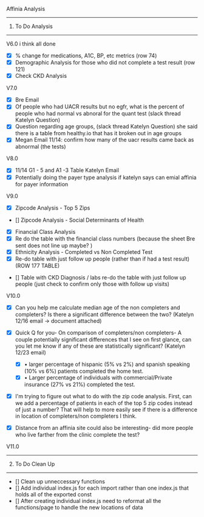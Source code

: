 Affinia Analysis

-----------------------------
1. To Do Analysis
-----------------------------
V6.0 i think all done
* [x] % change for medications, A1C, BP, etc metrics (row 74)
* [x] Demographic Analysis for those who did not complete a test result (row 121)
* [x] Check CKD Analysis 

V7.0
* [x] Bre Email
* [x] Of people who had UACR results but no egfr, what is the percent of people who had normal vs abnoral for the quant test (slack thread Katelyn Question)
* [x] Question regarding age groups, (slack thread Katelyn Question) she said there is a table from healthy.io that has it broken out in age groups
* [x] Megan Email 11/14: confirm how many of the uacr results came back as abnormal (the tests)

V8.0
* [x] 11/14 G1 - 5 and A1 -3 Table Katelyn Email
* [x] Potentially doing the payer type analysis if katelyn says can emial affinia for payer information

V9.0
* [x] Zipcode Analysis - Top 5 Zips 
* [] Zipcode Analysis - Social Determinants of Health
* [x] Financial Class Analysis
* [x] Re do the table with the financial class numbers (because the sheet Bre sent does not line up maybe? )
* [x] Ethnicity Analysis - Completed vs Non Completed Test
* [X] Re-do table with just follow up people (rather than if had a test result) (ROW 177 TABLE)
* [] Table with CKD Diagnosis / labs re-do the table with just follow up people (just check to confirm only those with follow up visits)

V10.0
* [x] Can you help me calculate median age of the non completers and completers? Is there a significant difference between the two?  (Katelyn 12/16 email -> document attached)

* [x] Quick Q for you- On comparison of completers/non completers- A couple potentially significant differences that I see on first glance, can you let me know if any of these are statistically significant? (Katelyn 12/23 email)
    * [x] •	larger percentage of hispanic (5% vs 2%) and spanish speaking (10% vs 6%) patients completed the home test.
    * [x] •	Larger percentage of individuals with commercial/Private insurance (27% vs 21%) completed the test. 
* [x] I'm trying to figure out what to do with the zip code analysis. First, can we add a percentage of patients in each of the top 5 zip codes instead of just a number? That will help to more easily see if there is a difference in location of completers/non completers I think. 
* [x] Distance from an affinia site could also be interesting- did more people who live farther from the clinic complete the test?

V11.0


-----------------------------
2. To Do Clean Up
-----------------------------

* [] Clean up unneccessary functions
* [] Add individual index.js for each import rather than one index.js that holds all of the exported const
* [] After creating individual index.js need to reformat all the functions/page to handle the new locations of data
